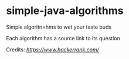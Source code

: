 # simple-java-algorithms
Simple algoritn=hms to wet your taste buds

Each algorithm has a source link to its question

Credits: *https://www.hackerrank.com/*
